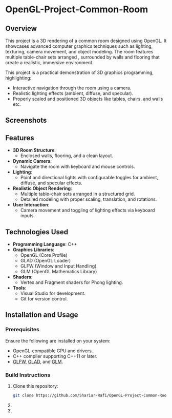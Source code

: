 # OpenGL-Project-Common-Room

## **Overview**

This project is a 3D rendering of a common room designed using OpenGL. It showcases advanced computer graphics techniques such as lighting, texturing, camera movement, and object modeling. The room features multiple table-chair sets arranged , surrounded by walls and flooring that create a realistic, immersive environment.

This project is a practical demonstration of 3D graphics programming, highlighting:
- Interactive navigation through the room using a camera.
- Realistic lighting effects (ambient, diffuse, and specular).
- Properly scaled and positioned 3D objects like tables, chairs, and walls etc.

## **Screenshots**




## **Features**
- **3D Room Structure**:
  - Enclosed walls, flooring, and a clean layout.
- **Dynamic Camera**:
  - Navigate the room with keyboard and mouse controls.
- **Lighting**:
  - Point and directional lights with configurable toggles for ambient, diffuse, and specular effects.
- **Realistic Object Rendering**:
  - Multiple table-chair sets arranged in a structured grid.
  - Detailed modeling with proper scaling, translation, and rotations.
- **User Interaction**:
  - Camera movement and toggling of lighting effects via keyboard inputs.


## **Technologies Used**
- **Programming Language**: C++  
- **Graphics Libraries**:
  - OpenGL (Core Profile)
  - GLAD (OpenGL Loader)
  - GLFW (Window and Input Handling)
  - GLM (OpenGL Mathematics Library)
- **Shaders**:
  - Vertex and Fragment shaders for Phong lighting.
- **Tools**:
  - Visual Studio for development.
  - Git for version control.


## **Installation and Usage**

### Prerequisites
Ensure the following are installed on your system:
- OpenGL-compatible GPU and drivers.
- C++ compiler supporting C++11 or later.
- [GLFW](https://www.glfw.org/), [GLAD](https://glad.dav1d.de/), and [GLM](https://github.com/g-truc/glm).

### Build Instructions
1. Clone this repository:
   ```bash
   git clone https://github.com/Shariar-Rafi/OpenGL-Project-Common-Room
2.   
3.
